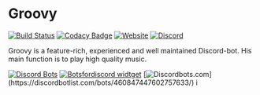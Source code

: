 # Groovy

[![Build Status](https://travis-ci.org/Rxsto/Groovy.svg?branch=rewrite)](https://travis-ci.org/Rxsto/Groovy)
[![Codacy Badge](https://api.codacy.com/project/badge/Grade/99c34ae6ce2343649c246db82a50ea19)](https://www.codacy.com/app/Rxsto/Groovy?utm_source=github.com&amp;utm_medium=referral&amp;utm_content=Rxsto/Groovy&amp;utm_campaign=Badge_Grade)
[![Website](https://img.shields.io/website-up-down-green-red/http/shields.io.svg?label=groovybot.gq)](https://groovybot.gq)
[![Discord](https://img.shields.io/discord/403882830225997825.svg)](https://discord.gg/5s5TsW2)

Groovy is a feature-rich, experienced and well maintained Discord-bot. His main function is to play high quality music.

[![Discord Bots](https://discordbots.org/api/widget/status/402116404301660181.svg?noavatar=true)](https://discordbots.org/bot/402116404301660181)
[![Botsfordiscord widtget](https://botsfordiscord.com/api/v1/bots/402116404301660181/embed)](https://botsfordiscord.com/bot/402116404301660181)
[![Discordbots.com](https://discordbotlist.com/bots/460847447602757633/widget")](https://discordbotlist.com/bots/460847447602757633/) i

